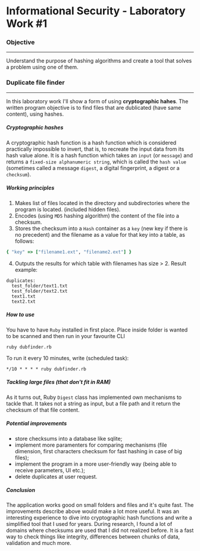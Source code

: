# Informational Security - Laboratory Work #1

### Objective 
-----
Understand the purpose of hashing algorithms and create a tool that solves a problem using one of them.

### Duplicate file finder
-----
In this laboratory  work I'll show a form of using **cryptographic hahes**. The written program objective is to find files that are dublicated (have same content), using hashes.
##### Cryptographic hashes
A cryptographic hash function is a hash function which is considered practically impossible to invert, that is, to recreate the input data from its hash value alone. It is a hash function which takes an `input` (or `message`) and returns a `fixed-size alphanumeric string`, which is called the `hash value` (sometimes called a message `digest`, a digital fingerprint, a digest or a `checksum`).

##### Working principles
1. Makes list of files located in the directory and subdirectories where the program is located. (included hidden files).
2. Encodes (using `MD5` hashing algorithm) the content of the file into a checksum.
3. Stores the checksum into a `Hash` container as a `key` (new key if there is no precedent) and the filename as a value for that key into a table, as follows:

```ruby
{ "key" => ["filename1.ext", "filename2.ext"] } 
```

4. Outputs the results for which table with filenames has size  > 2. Result example:

```
duplicates:
  test_folder/text1.txt
  test_folder/text2.txt
  text1.txt
  text2.txt
 ```

##### How to use
You have to have `Ruby` installed in first place.
Place inside folder is wanted to be scanned and then run in your favourite CLI 
```
ruby dubfinder.rb
```

To run it every 10 minutes, write (scheduled task): 
```
*/10 * * * * ruby dubfinder.rb
```

##### Tackling large files (that don't fit in RAM)
As it turns out, Ruby `Digest` class has implemented own mechanisms to tackle that. It takes not a string as input, but a file path and it return the checksum of that file content.

##### Potential improvements
  * store checksums into a database like sqlite;
  * implement more paramenters for comparing mechanisms (file dimension, first characters checksum for fast hashing in case of big files);
  * implement the program in a more user-friendly way (being able to receive parameters, UI etc.);
  * delete duplicates at user request.
 
##### Conclusion 

The application works good on small folders and files and it's quite fast. The improvements describe above would make a lot more useful. It was an interesting experience to dive into cryptographic hash functions and write a simplified tool that I used for years. During research, I found a lot of domains where checksums are used that I did not realized before. It is a fast way to check things like integrity, differences between chunks of data, validation and much more.
